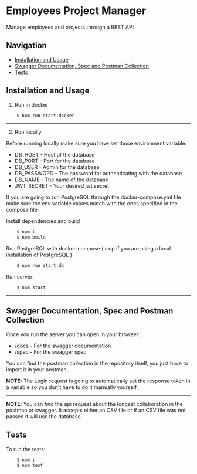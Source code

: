 # Employees Project Manager

Manage employees and projects through a REST API

## Navigation

-   [Installation and Usage](#installation-and-usage)
-   [Swagger Documentation, Spec and Postman Collection](#swagger-documentation-spec-and-postman-collection)
-   [Tests](#tests)

## Installation and Usage

1. Run in docker

```cmd
	$ npm run start:docker
```

---

2. Run locally

Before running locally make sure you have set those environment variable:

-   DB_HOST - Host of the database
-   DB_PORT - Port for the database
-   DB_USER - Admin for the database
-   DB_PASSWORD - The password for authenticating with the database
-   DB_NAME - The name of the database
-   JWT_SECRET - Your desired jwt secret

If you are going to run PostgreSQL through the docker-compose.yml file make sure the env variable values match with the ones specified in the compose file.

Install dependencies and build

```cmd
	$ npm i
	$ npm build
```

Run PostgreSQL with docker-compose ( skip if you are using a local installation of PostgreSQL )

```cmd
	$ npm run start:db
```

Run server:

```
	$ npm start
```

---

## Swagger Documentation, Spec and Postman Collection

Once you run the server you can open in your browser:

-   /docs - For the swagger documentation
-   /spec - For the swagger spec

You can find the postman collection in the repository itself, you just have to import it in your postman.

**NOTE:** The Login request is going to automatically set the response token in a variable so you don't have to do it manually yourself.

---

**NOTE**: You can find the api request about the longest collaboration in the postman or swagger. It accepts either an CSV file
or if an CSV file was not passed it will use the database.

## Tests

To run the tests:

```cmd
	$ npm i
	$ npm test
```
